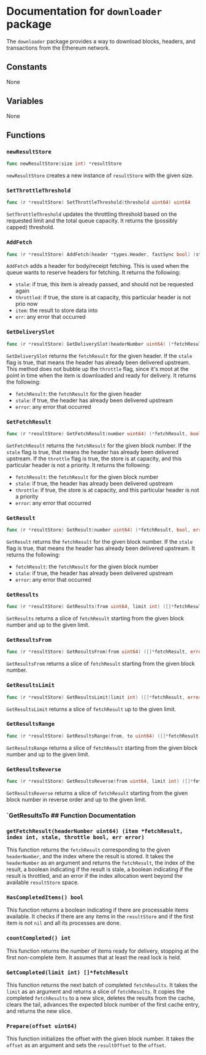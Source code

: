 # Documentation for `downloader` package

The `downloader` package provides a way to download blocks, headers, and transactions from the Ethereum network.

## Constants

None

## Variables

None

## Functions

### `newResultStore`

```go
func newResultStore(size int) *resultStore
```

`newResultStore` creates a new instance of `resultStore` with the given size.

### `SetThrottleThreshold`

```go
func (r *resultStore) SetThrottleThreshold(threshold uint64) uint64
```

`SetThrottleThreshold` updates the throttling threshold based on the requested limit and the total queue capacity. It returns the (possibly capped) threshold.

### `AddFetch`

```go
func (r *resultStore) AddFetch(header *types.Header, fastSync bool) (stale, throttled bool, item *fetchResult, err error)
```

`AddFetch` adds a header for body/receipt fetching. This is used when the queue wants to reserve headers for fetching. It returns the following:

- `stale`: if true, this item is already passed, and should not be requested again
- `throttled`: if true, the store is at capacity, this particular header is not prio now
- `item`: the result to store data into
- `err`: any error that occurred

### `GetDeliverySlot`

```go
func (r *resultStore) GetDeliverySlot(headerNumber uint64) (*fetchResult, bool, error)
```

`GetDeliverySlot` returns the `fetchResult` for the given header. If the `stale` flag is true, that means the header has already been delivered upstream. This method does not bubble up the `throttle` flag, since it's moot at the point in time when the item is downloaded and ready for delivery. It returns the following:

- `fetchResult`: the `fetchResult` for the given header
- `stale`: if true, the header has already been delivered upstream
- `error`: any error that occurred

### `GetFetchResult`

```go
func (r *resultStore) GetFetchResult(number uint64) (*fetchResult, bool, error)
```

`GetFetchResult` returns the `fetchResult` for the given block number. If the `stale` flag is true, that means the header has already been delivered upstream. If the `throttle` flag is true, the store is at capacity, and this particular header is not a priority. It returns the following:

- `fetchResult`: the `fetchResult` for the given block number
- `stale`: if true, the header has already been delivered upstream
- `throttle`: if true, the store is at capacity, and this particular header is not a priority
- `error`: any error that occurred

### `GetResult`

```go
func (r *resultStore) GetResult(number uint64) (*fetchResult, bool, error)
```

`GetResult` returns the `fetchResult` for the given block number. If the `stale` flag is true, that means the header has already been delivered upstream. It returns the following:

- `fetchResult`: the `fetchResult` for the given block number
- `stale`: if true, the header has already been delivered upstream
- `error`: any error that occurred

### `GetResults`

```go
func (r *resultStore) GetResults(from uint64, limit int) ([]*fetchResult, error)
```

`GetResults` returns a slice of `fetchResult` starting from the given block number and up to the given limit.

### `GetResultsFrom`

```go
func (r *resultStore) GetResultsFrom(from uint64) ([]*fetchResult, error)
```

`GetResultsFrom` returns a slice of `fetchResult` starting from the given block number.

### `GetResultsLimit`

```go
func (r *resultStore) GetResultsLimit(limit int) ([]*fetchResult, error)
```

`GetResultsLimit` returns a slice of `fetchResult` up to the given limit.

### `GetResultsRange`

```go
func (r *resultStore) GetResultsRange(from, to uint64) ([]*fetchResult, error)
```

`GetResultsRange` returns a slice of `fetchResult` starting from the given block number and up to the given limit.

### `GetResultsReverse`

```go
func (r *resultStore) GetResultsReverse(from uint64, limit int) ([]*fetchResult, error)
```

`GetResultsReverse` returns a slice of `fetchResult` starting from the given block number in reverse order and up to the given limit.

### `GetResultsTo ## Function Documentation

### `getFetchResult(headerNumber uint64) (item *fetchResult, index int, stale, throttle bool, err error)`

This function returns the `fetchResult` corresponding to the given `headerNumber`, and the index where the result is stored. It takes the `headerNumber` as an argument and returns the `fetchResult`, the index of the result, a boolean indicating if the result is stale, a boolean indicating if the result is throttled, and an error if the index allocation went beyond the available `resultStore` space.

### `HasCompletedItems() bool`

This function returns a boolean indicating if there are processable items available. It checks if there are any items in the `resultStore` and if the first item is not `nil` and all its processes are done.

### `countCompleted() int`

This function returns the number of items ready for delivery, stopping at the first non-complete item. It assumes that at least the read lock is held.

### `GetCompleted(limit int) []*fetchResult`

This function returns the next batch of completed `fetchResults`. It takes the `limit` as an argument and returns a slice of `fetchResults`. It copies the completed `fetchResults` to a new slice, deletes the results from the cache, clears the tail, advances the expected block number of the first cache entry, and returns the new slice.

### `Prepare(offset uint64)`

This function initializes the offset with the given block number. It takes the `offset` as an argument and sets the `resultOffset` to the `offset`.